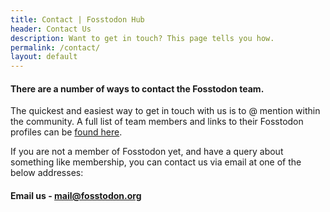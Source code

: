 ```yaml
---
title: Contact | Fosstodon Hub
header: Contact Us
description: Want to get in touch? This page tells you how.
permalink: /contact/
layout: default
---
```

#### There are a number of ways to contact the Fosstodon team.

The quickest and easiest way to get in touch with us is to @ mention within the community. A full list of team members and links to their Fosstodon profiles can be [found here](/team).

If you are not a member of Fosstodon yet, and have a query about something like membership, you can contact us via email at one of the below addresses:

#### Email us - [mail@fosstodon.org](mail@fosstodon.org)
